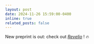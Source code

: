 ```yaml
---
layout: post
date: 2024-11-26 15:59:00-0400
inline: true
related_posts: false
---
```


New preprint is out: check out [*Revelio*](https://revelio-diffusion.github.io/revelio/) ! 🔥